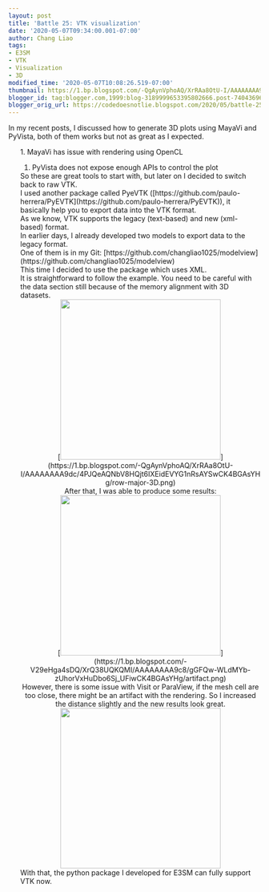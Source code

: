 ```yaml
---
layout: post
title: 'Battle 25: VTK visualization'
date: '2020-05-07T09:34:00.001-07:00'
author: Chang Liao
tags:
- E3SM
- VTK
- Visualization
- 3D
modified_time: '2020-05-07T10:08:26.519-07:00'
thumbnail: https://1.bp.blogspot.com/-QgAynVphoAQ/XrRAa8OtU-I/AAAAAAAA9dc/4PJQeAQNbV8HQjt6IXEidEVYG1nRsAYSwCK4BGAsYHg/s72-c/row-major-3D.png
blogger_id: tag:blogger.com,1999:blog-3189999653395802666.post-7404369665452647672
blogger_orig_url: https://codedoesnotlie.blogspot.com/2020/05/battle-25-vtk-visualization.html
---
```


In my recent posts, I discussed how to generate 3D plots using MayaVi and 
PyVista, both of them works but not as great as I expected.<div><ul 
style="text-align: left;">1. MayaVi has issue with rendering using OpenCL 
1. PyVista does not expose enough APIs to control the plot 
<div>So these are great tools to start with, but later on I decided to switch 
back to raw VTK.<div>I used another package called PyeVTK 
([https://github.com/paulo-herrera/PyEVTK](https://github.com/paulo-herrera/PyEVTK)), 
it basically help you to export data into the VTK format.<div> 
<div>As we know, VTK supports the legacy (text-based) and new (xml-based) 
format.<div>In earlier days, I already developed two models to export data to 
the legacy format. <div>One of them is in my Git: 
[https://github.com/changliao1025/modelview](https://github.com/changliao1025/modelview)<div> 
<div>This time I decided to use the package which uses XML.<div>It is 
straightforward to follow the example. You need to be careful with the data 
section still because of the memory alignment with 3D datasets.<div 
class="separator" style="clear: both; text-align: center;">[<img border="0" 
data-original-height="390" data-original-width="799" 
src="https://1.bp.blogspot.com/-QgAynVphoAQ/XrRAa8OtU-I/AAAAAAAA9dc/4PJQeAQNbV8HQjt6IXEidEVYG1nRsAYSwCK4BGAsYHg/s320/row-major-3D.png" 
width="320" 
/>](https://1.bp.blogspot.com/-QgAynVphoAQ/XrRAa8OtU-I/AAAAAAAA9dc/4PJQeAQNbV8HQjt6IXEidEVYG1nRsAYSwCK4BGAsYHg/row-major-3D.png)<div> 
<div>After that, I was able to produce some results:<div class="separator" 
style="clear: both; text-align: center;">[<img border="0" 
data-original-height="574" data-original-width="718" 
src="https://1.bp.blogspot.com/-V29eHga4sDQ/XrQ38UQKQMI/AAAAAAAA9c8/gGFQw-WLdMYb-zUhorVxHuDbo6Sj_UFiwCK4BGAsYHg/s320/artifact.png" 
width="320" 
/>](https://1.bp.blogspot.com/-V29eHga4sDQ/XrQ38UQKQMI/AAAAAAAA9c8/gGFQw-WLdMYb-zUhorVxHuDbo6Sj_UFiwCK4BGAsYHg/artifact.png)<div> 
<div> 
<div> 
<div>However, there is some issue with Visit or ParaView, if the mesh cell are 
too close, there might be an artifact with the rendering. So I increased the 
distance slightly and the new results look great.<div> 
<div style="text-align: center;"><img border="0" data-original-height="940" 
data-original-width="1064" 
src="https://1.bp.blogspot.com/-ACiegQ6sH9w/XrQ3gUU8snI/AAAAAAAA9co/4TcX0dWkk_QvPx_km-IPyBA_vozlPqMmQCK4BGAsYHg/s320/wtd_vtk.png" 
width="320" /><div style="text-align: left;">With that, the python package I 
developed for E3SM can fully support VTK now.<div style="text-align: center;"> 